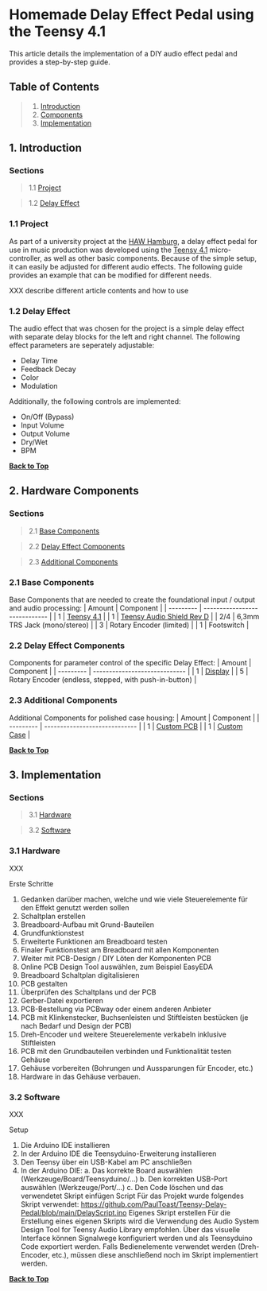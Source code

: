 # Homemade Delay Effect Pedal using the Teensy 4.1

This article details the implementation of a DIY audio effect pedal and provides a step-by-step guide.

<a name="toc"></a>
## Table of Contents

> 1. [Introduction](#introduction)
> 2. [Components](#components)
> 3. [Implementation](#implementation)

<a name="introduction"></a>
## 1. Introduction

### Sections
> 1.1 [Project](#project-description)

> 1.2 [Delay Effect](#delay-description)

<a name="project-description"></a>
### 1.1 Project

As part of a university project at the [HAW Hamburg](https://www.haw-hamburg.de/), a delay effect pedal for use in music production was developed using the [Teensy 4.1](https://www.pjrc.com/teensy/) micro-controller, as well as other basic components. Because of the simple setup, it can easily be adjusted for different audio effects. The following guide provides an example that can be modified for different needs.

XXX describe different article contents and how to use

<a name="delay-description"></a>
### 1.2 Delay Effect

The audio effect that was chosen for the project is a simple delay effect with separate delay blocks for the left and right channel. The following effect parameters are seperately adjustable:
- Delay Time
- Feedback Decay
- Color
- Modulation

Additionally, the following controls are implemented:
- On/Off (Bypass)
- Input Volume
- Output Volume
- Dry/Wet
- BPM

**[Back to Top](#toc)**

<a name="components"></a>
## 2. Hardware Components

### Sections
> 2.1 [Base Components](#base-components)

> 2.2 [Delay Effect Components](#delay-components)

> 2.3 [Additional Components](#additional-components)

<a name="base-components"></a>
### 2.1 Base Components

Base Components that are needed to create the foundational input / output and audio processing:
| Amount    | Component                     |
| --------- | ----------------------------- |
| 1         | [Teensy 4.1](https://www.pjrc.com/store/teensy41.html) |
| 1         | [Teensy Audio Shield Rev D](https://www.pjrc.com/store/teensy3_audio.html) |
| 2/4       | 6,3mm TRS Jack (mono/stereo)  |
| 3         | Rotary Encoder (limited)      |
| 1         | Footswitch                    |

<a name="delay-components"></a>
### 2.2 Delay Effect Components

Components for parameter control of the specific Delay Effect:
| Amount    | Component                     |
| --------- | ----------------------------- |
| 1         | [Display](https://www.pjrc.com/store/display_ili9341_touch.html) |
| 5         | Rotary Encoder (endless, stepped, with push-in-button) |

<a name="baadditionalse-components"></a>
### 2.3 Additional Components

Additional Components for polished case housing:
| Amount    | Component                     |
| --------- | ----------------------------- |
| 1         | [Custom PCB](#)               |
| 1         | [Custom Case](#)              |

**[Back to Top](#toc)**

<a name="implementation"></a>
## 3. Implementation

### Sections
> 3.1 [Hardware](#hardware-implementation)

> 3.2 [Software](#software-implementation)

<a name="hardware-implementation"></a>
### 3.1 Hardware

XXX

Erste Schritte
1.	Gedanken darüber machen, welche und wie viele Steuerelemente für den Effekt genutzt werden sollen
2.	Schaltplan erstellen
3.	Breadboard-Aufbau mit Grund-Bauteilen
4.	Grundfunktionstest
5.	Erweiterte Funktionen am Breadboard testen
6.	Finaler Funktionstest am Breadboard mit allen Komponenten 
7.	Weiter mit PCB-Design / DIY Löten der Komponenten 
PCB
1.	Online PCB Design Tool auswählen, zum Beispiel EasyEDA
2.	Breadboard Schaltplan digitalisieren
3.	PCB gestalten
4.	Überprüfen des Schaltplans und der PCB
5.	Gerber-Datei exportieren
6.	PCB-Bestellung via PCBway oder einem anderen Anbieter
7.	PCB mit Klinkenstecker, Buchsenleisten und Stiftleisten bestücken (je nach Bedarf und Design der PCB)
8.	Dreh-Encoder und weitere Steuerelemente verkabeln inklusive Stiftleisten
9.	PCB mit den Grundbauteilen verbinden und Funktionalität testen
Gehäuse
1.	Gehäuse vorbereiten (Bohrungen und Aussparungen für Encoder, etc.)
2.	Hardware in das Gehäuse verbauen.

<a name="software-implementation"></a>
### 3.2 Software

XXX

Setup
1.	Die Arduino IDE installieren
2.	In der Arduino IDE die Teensyduino-Erweiterung installieren
3.	Den Teensy über ein USB-Kabel am PC anschließen
4.	In der Arduino DIE:
a.	Das korrekte Board auswählen (Werkzeuge/Board/Teensyduino/…)
b.	Den korrekten USB-Port auswählen (Werkzeuge/Port/…)
c.	Den Code löschen und das verwendetet Skript einfügen
Script
Für das Projekt wurde folgendes Skript verwendet:
https://github.com/PaulToast/Teensy-Delay-Pedal/blob/main/DelayScript.ino
Eigenes Skript erstellen
Für die Erstellung eines eigenen Skripts wird die Verwendung des Audio System Design Tool for Teensy Audio Library empfohlen. Über das visuelle Interface können Signalwege konfiguriert werden und als Teensyduino Code exportiert werden. Falls Bedienelemente verwendet werden (Dreh-Encoder, etc.), müssen diese anschließend noch im Skript implementiert werden.

**[Back to Top](#toc)**